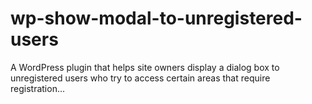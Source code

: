 # wp-show-modal-to-unregistered-users
A WordPress plugin that helps site owners display a dialog box to unregistered users who try to access certain areas that require registration...
